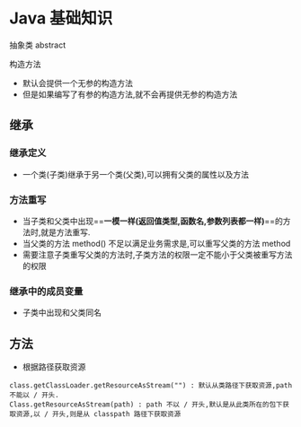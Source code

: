 # Java 基础知识
抽象类 abstract

构造方法
- 默认会提供一个无参的构造方法
- 但是如果编写了有参的构造方法,就不会再提供无参的构造方法

## 继承
### 继承定义
- 一个类(子类)继承于另一个类(父类),可以拥有父类的属性以及方法

### 方法重写
- 当子类和父类中出现==**一模一样(返回值类型,函数名,参数列表都一样)**==的方法时,就是方法重写.
- 当父类的方法 method() 不足以满足业务需求是,可以重写父类的方法 method
- 需要注意子类重写父类的方法时,子类方法的权限一定不能小于父类被重写方法的权限

### 继承中的成员变量
- 子类中出现和父类同名




## 方法
- 根据路径获取资源
    
```properties
class.getClassLoader.getResourceAsStream("") : 默认从类路径下获取资源,path不能以 / 开头.
Class.getResourceAsStream(path) : path 不以 / 开头,默认是从此类所在的包下获取资源,以 / 开头,则是从 classpath 路径下获取资源
```